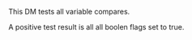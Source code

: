 This DM tests all variable compares. 

A positive test result is all all  boolen flags set to true.

